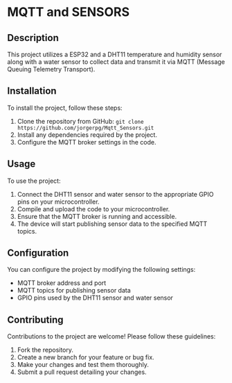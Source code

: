 # MQTT and SENSORS

## Description

This project utilizes a ESP32 and a DHT11 temperature and humidity sensor along with a water sensor to collect data and transmit it via MQTT (Message Queuing Telemetry Transport).

## Installation

To install the project, follow these steps:

1. Clone the repository from GitHub: `git clone https://github.com/jorgerpg/Mqtt_Sensors.git`
2. Install any dependencies required by the project.
3. Configure the MQTT broker settings in the code.

## Usage

To use the project:

1. Connect the DHT11 sensor and water sensor to the appropriate GPIO pins on your microcontroller.
2. Compile and upload the code to your microcontroller.
3. Ensure that the MQTT broker is running and accessible.
4. The device will start publishing sensor data to the specified MQTT topics.

## Configuration

You can configure the project by modifying the following settings:

- MQTT broker address and port
- MQTT topics for publishing sensor data
- GPIO pins used by the DHT11 sensor and water sensor

## Contributing

Contributions to the project are welcome! Please follow these guidelines:

1. Fork the repository.
2. Create a new branch for your feature or bug fix.
3. Make your changes and test them thoroughly.
4. Submit a pull request detailing your changes.